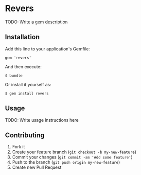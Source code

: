 # Revers

TODO: Write a gem description

## Installation

Add this line to your application's Gemfile:

    gem 'revers'

And then execute:

    $ bundle

Or install it yourself as:

    $ gem install revers

## Usage

TODO: Write usage instructions here

## Contributing

1. Fork it
2. Create your feature branch (`git checkout -b my-new-feature`)
3. Commit your changes (`git commit -am 'Add some feature'`)
4. Push to the branch (`git push origin my-new-feature`)
5. Create new Pull Request
